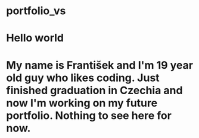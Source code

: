 # portfolio_vs
# Hello world

# My name is František and I'm 19 year old guy who likes coding. Just finished graduation in Czechia and now I'm working on my future portfolio. Nothing to see  here for now.

